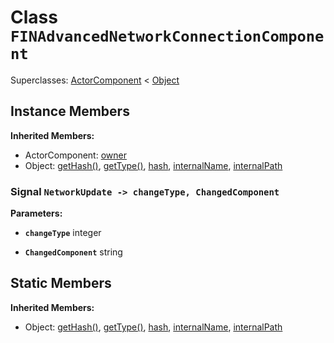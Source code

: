 # Class <code>FINAdvancedNetworkConnectionComponent</code>

Superclasses: <a href="ActorComponent.md">ActorComponent</a> < <a href="Object.md">Object</a>


## Instance Members
<b>Inherited Members:</b>
- ActorComponent: <a href="ActorComponent.md#owner">owner</a>
- Object: <a href="Object.md#getHash">getHash()</a>, <a href="Object.md#getType">getType()</a>, <a href="Object.md#hash">hash</a>, <a href="Object.md#internalName">internalName</a>, <a href="Object.md#internalPath">internalPath</a>
### Signal <code>NetworkUpdate -> changeType, ChangedComponent</code>


<b>Parameters:</b>

- <code><b>changeType</b></code> integer

  
- <code><b>ChangedComponent</b></code> string

  
## Static Members
<b>Inherited Members:</b>
- Object: <a href="Object.md#getHash">getHash()</a>, <a href="Object.md#getType">getType()</a>, <a href="Object.md#hash">hash</a>, <a href="Object.md#internalName">internalName</a>, <a href="Object.md#internalPath">internalPath</a>